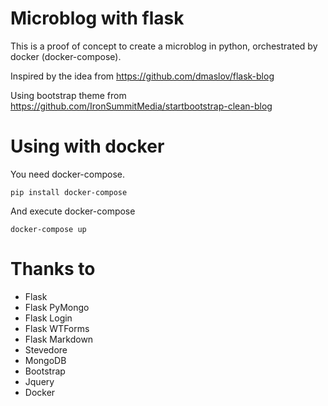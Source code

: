Microblog with flask
====================

This is a proof of concept to create a microblog in python, orchestrated by docker (docker-compose).

Inspired by the idea from https://github.com/dmaslov/flask-blog

Using bootstrap theme from https://github.com/IronSummitMedia/startbootstrap-clean-blog

Using with docker
=================

You need docker-compose.

    pip install docker-compose

And execute docker-compose

    docker-compose up

Thanks to 
=========

- Flask
- Flask PyMongo
- Flask Login
- Flask WTForms
- Flask Markdown
- Stevedore
- MongoDB
- Bootstrap
- Jquery
- Docker
